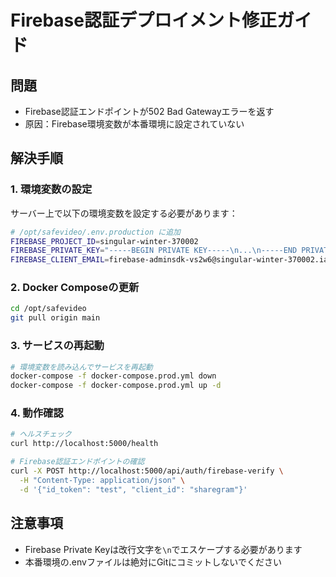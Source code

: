 # Firebase認証デプロイメント修正ガイド

## 問題
- Firebase認証エンドポイントが502 Bad Gatewayエラーを返す
- 原因：Firebase環境変数が本番環境に設定されていない

## 解決手順

### 1. 環境変数の設定

サーバー上で以下の環境変数を設定する必要があります：

```bash
# /opt/safevideo/.env.production に追加
FIREBASE_PROJECT_ID=singular-winter-370002
FIREBASE_PRIVATE_KEY="-----BEGIN PRIVATE KEY-----\n...\n-----END PRIVATE KEY-----\n"
FIREBASE_CLIENT_EMAIL=firebase-adminsdk-vs2w6@singular-winter-370002.iam.gserviceaccount.com
```

### 2. Docker Composeの更新

```bash
cd /opt/safevideo
git pull origin main
```

### 3. サービスの再起動

```bash
# 環境変数を読み込んでサービスを再起動
docker-compose -f docker-compose.prod.yml down
docker-compose -f docker-compose.prod.yml up -d
```

### 4. 動作確認

```bash
# ヘルスチェック
curl http://localhost:5000/health

# Firebase認証エンドポイントの確認
curl -X POST http://localhost:5000/api/auth/firebase-verify \
  -H "Content-Type: application/json" \
  -d '{"id_token": "test", "client_id": "sharegram"}'
```

## 注意事項
- Firebase Private Keyは改行文字を`\n`でエスケープする必要があります
- 本番環境の.envファイルは絶対にGitにコミットしないでください